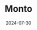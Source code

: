 ---  
layout: startup_page  
title: "Monto"  
id: "montopay.com"  
permalink: "/montomontopay.com07302024/"  
website: "https://www.montopay.com/"  
funding_round: "Seed"  
funding_amount: "$9M"  
investors: "Scale Venture Partners, Verissimo Ventures, F2 Venture Capital, Firsthand Alliance, Room40 Ventures, Ariel Maislos"  
about: "Monto is an AI-powered connector designed for any ERP system, enabling B2B finance teams to effortlessly receive payments from any AP portal used by their enterprise customers. Its platform streamlines payment processes, reducing manual work, mitigating late payments, and improving cash flow management for businesses."  
markets: "Fintech, AI, Billing, Financial Services, Online Portals, Software Development, SaaS, Artificial Intelligence & Machine Learning, B2B Payments"  
hq: "New York, New York, United States"  
founded_year: "2021"  
linkedin: "https://www.linkedin.com/company/monto-pay"  
twitter: ""  
instagram: ""  
facebook: ""  
crunchbase: "https://www.crunchbase.com/organization/monto-3f8e"  
pitchbook: "https://pitchbook.com/profiles/company/459915-31"  

date_display: "30-Jul-2024"  
date: "2024-07-30"

# SEO Optimization  
meta_title: "Monto - Seed Funding ($9M)"  
meta_description: "Monto, Monto is an AI-powered connector designed for any ERP system, enabling B2B finance teams to effortlessly receive payments from any AP portal used by t..."  
meta_keywords: "Monto, Fintech, AI, Billing, Financial Services, Online Portals, Software Development, SaaS, Artificial Intelligence & Machine Learning, B2B Payments, Seed funding"  
canonical_url: "https://startup.projectstartups.com/montomontopay.com07302024/"  
---
